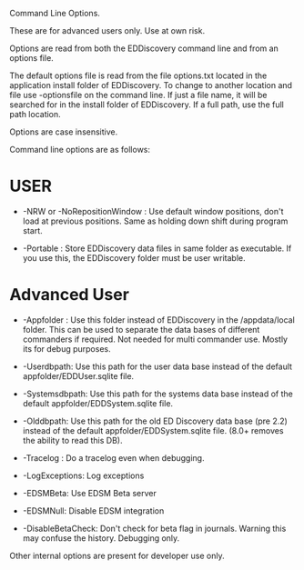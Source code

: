 Command Line Options.

These are for advanced users only.  Use at own risk.

Options are read from both the EDDiscovery command line and from an options file.  

The default options file is read from the file options.txt located in the application install folder of EDDiscovery.  To change to another location and file use -optionsfile <filename> on the command line. If just a file name, it will be searched for in the install folder of EDDiscovery.  If a full path, use the full path location.

Options are case insensitive.

Command line options are as follows:

# USER

* -NRW or -NoRepositionWindow : Use default window positions, don't load at previous positions.  Same as holding down shift during program start.

* -Portable : Store EDDiscovery data files in same folder as executable.  If you use this, the EDDiscovery folder must be user writable.

# Advanced User

* -Appfolder : Use this folder instead of EDDiscovery in the <users>/appdata/local folder.  This can be used to separate the data bases of different commanders if required.  Not needed for multi commander use.  Mostly its for debug purposes.

* -Userdbpath: Use this path for the user data base instead of the default appfolder/EDDUser.sqlite file.

* -Systemsdbpath: Use this path for the systems data base instead of the default appfolder/EDDSystem.sqlite file.

* -Olddbpath: Use this path for the old ED Discovery data base (pre 2.2) instead of the default appfolder/EDDSystem.sqlite file. (8.0+ removes the ability to read this DB).

* -Tracelog : Do a tracelog even when debugging.

* -LogExceptions: Log exceptions

* -EDSMBeta: Use EDSM Beta server

* -EDSMNull: Disable EDSM integration

* -DisableBetaCheck: Don't check for beta flag in journals.  Warning this may confuse the history.  Debugging only.

Other internal options are present for developer use only.